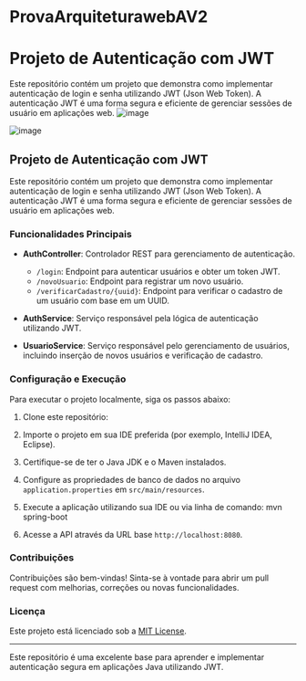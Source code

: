 # ProvaArquiteturawebAV2
# Projeto de Autenticação com JWT
Este repositório contém um projeto que demonstra como implementar autenticação de login e senha utilizando JWT (Json Web Token). A autenticação JWT é uma forma segura e eficiente de gerenciar sessões de usuário em aplicações web.
![image](https://github.com/PetronioFaleixo/ProvaArquiteturawebAV2/assets/79844325/557395be-b0fa-4b3e-948c-92f11e6d19cd)

![image](https://github.com/PetronioFaleixo/ProvaArquiteturawebAV2/assets/79844325/9d27e997-b294-4b98-b43f-33d97f14b99b)

## Projeto de Autenticação com JWT

Este repositório contém um projeto que demonstra como implementar autenticação de login e senha utilizando JWT (Json Web Token). A autenticação JWT é uma forma segura e eficiente de gerenciar sessões de usuário em aplicações web.

### Funcionalidades Principais

- **AuthController**: Controlador REST para gerenciamento de autenticação.
  - `/login`: Endpoint para autenticar usuários e obter um token JWT.
  - `/novoUsuario`: Endpoint para registrar um novo usuário.
  - `/verificarCadastro/{uuid}`: Endpoint para verificar o cadastro de um usuário com base em um UUID.

- **AuthService**: Serviço responsável pela lógica de autenticação utilizando JWT.

- **UsuarioService**: Serviço responsável pelo gerenciamento de usuários, incluindo inserção de novos usuários e verificação de cadastro.

### Configuração e Execução

Para executar o projeto localmente, siga os passos abaixo:

1. Clone este repositório:

2. Importe o projeto em sua IDE preferida (por exemplo, IntelliJ IDEA, Eclipse).

3. Certifique-se de ter o Java JDK e o Maven instalados.

4. Configure as propriedades de banco de dados no arquivo `application.properties` em `src/main/resources`.

5. Execute a aplicação utilizando sua IDE ou via linha de comando: mvn spring-boot

6. Acesse a API através da URL base `http://localhost:8080`.

### Contribuições

Contribuições são bem-vindas! Sinta-se à vontade para abrir um pull request com melhorias, correções ou novas funcionalidades.

### Licença

Este projeto está licenciado sob a [MIT License](https://opensource.org/licenses/MIT).

---

Este repositório é uma excelente base para aprender e implementar autenticação segura em aplicações Java utilizando JWT.
